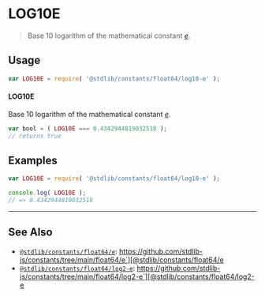 <!--

@license Apache-2.0

Copyright (c) 2018 The Stdlib Authors.

Licensed under the Apache License, Version 2.0 (the "License");
you may not use this file except in compliance with the License.
You may obtain a copy of the License at

   http://www.apache.org/licenses/LICENSE-2.0

Unless required by applicable law or agreed to in writing, software
distributed under the License is distributed on an "AS IS" BASIS,
WITHOUT WARRANTIES OR CONDITIONS OF ANY KIND, either express or implied.
See the License for the specific language governing permissions and
limitations under the License.

-->

# LOG10E

> Base 10 logarithm of the mathematical constant [_e_][eulers-number].

<section class="usage">

## Usage

```javascript
var LOG10E = require( '@stdlib/constants/float64/log10-e' );
```

#### LOG10E

Base 10 logarithm of the mathematical constant [_e_][eulers-number].

```javascript
var bool = ( LOG10E === 0.4342944819032518 );
// returns true
```

</section>

<!-- /.usage -->

<section class="examples">

## Examples

<!-- TODO: better example -->

<!-- eslint no-undef: "error" -->

```javascript
var LOG10E = require( '@stdlib/constants/float64/log10-e' );

console.log( LOG10E );
// => 0.4342944819032518
```

</section>

<!-- /.examples -->

<!-- Section for related `stdlib` packages. Do not manually edit this section, as it is automatically populated. -->

<section class="related">

* * *

## See Also

-   [`@stdlib/constants/float64/e`][@stdlib/constants/float64/e]: https://github.com/stdlib-js/constants/tree/main/float64/e`][@stdlib/constants/float64/e
-   [`@stdlib/constants/float64/log2-e`][@stdlib/constants/float64/log2-e]: https://github.com/stdlib-js/constants/tree/main/float64/log2-e`][@stdlib/constants/float64/log2-e

</section>

<!-- /.related -->

<!-- Section for all links. Make sure to keep an empty line after the `section` element and another before the `/section` close. -->

<section class="links">

[eulers-number]: https://en.wikipedia.org/wiki/E_%28mathematical_constant%29

<!-- <related-links> -->

[@stdlib/constants/float64/e]: https://github.com/stdlib-js/constants/tree/main/float64/e

[@stdlib/constants/float64/log2-e]: https://github.com/stdlib-js/constants/tree/main/float64/log2-e

<!-- </related-links> -->

</section>

<!-- /.links -->
